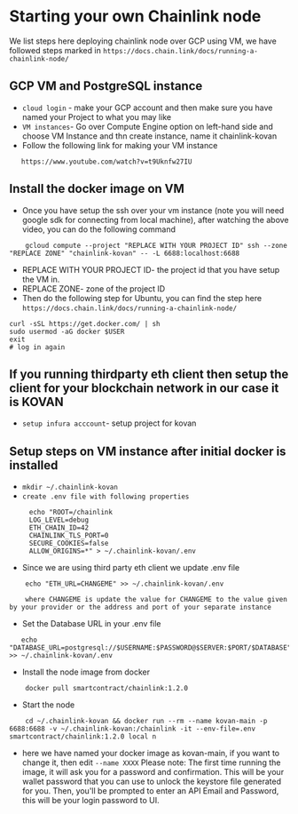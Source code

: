 # Starting your own Chainlink node

We list steps here deploying chainlink node over GCP using VM, we have followed steps marked in
`https://docs.chain.link/docs/running-a-chainlink-node/`

## GCP VM and PostgreSQL instance
- `cloud login` - make your GCP account and then make sure you have named your Project to what you may like
- `VM instances`- Go over Compute Engine option on left-hand side and choose VM Instance and thn create instance, name it chainlink-kovan
- Follow the following link for making your VM instance
```
   https://www.youtube.com/watch?v=t9Uknfw27IU
```

## Install the docker image on VM
- Once you have setup the ssh over your vm instance (note you will need google sdk for connecting from local machine), after watching the above video, you can do the following command
```
    gcloud compute --project "REPLACE WITH YOUR PROJECT ID" ssh --zone "REPLACE ZONE" "chainlink-kovan" -- -L 6688:localhost:6688
```
- REPLACE WITH YOUR PROJECT ID- the project id that you have setup the VM in.
- REPLACE ZONE- zone of the project ID
- Then do the following step for Ubuntu, you can find the step here `https://docs.chain.link/docs/running-a-chainlink-node/`
```
curl -sSL https://get.docker.com/ | sh
sudo usermod -aG docker $USER
exit
# log in again

```

## If you running thirdparty eth client then setup the client for your blockchain network in our case it is KOVAN
- `setup infura acccount`- setup project for kovan

## Setup steps on VM instance after initial docker is installed
- `mkdir ~/.chainlink-kovan`
- `create .env file with following properties`
```
     echo "ROOT=/chainlink 
     LOG_LEVEL=debug
     ETH_CHAIN_ID=42
     CHAINLINK_TLS_PORT=0
     SECURE_COOKIES=false
     ALLOW_ORIGINS=*" > ~/.chainlink-kovan/.env
  ```
- Since we are using third party eth client we update .env file 
```
    echo "ETH_URL=CHANGEME" >> ~/.chainlink-kovan/.env
    
    where CHANGEME is update the value for CHANGEME to the value given by your provider or the address and port of your separate instance
```
- Set the Database URL in your .env file
```
   echo "DATABASE_URL=postgresql://$USERNAME:$PASSWORD@$SERVER:$PORT/$DATABASE" >> ~/.chainlink-kovan/.env
```
- Install the node image from docker
```
    docker pull smartcontract/chainlink:1.2.0
```
- Start the node
```
    cd ~/.chainlink-kovan && docker run --rm --name kovan-main -p 6688:6688 -v ~/.chainlink-kovan:/chainlink -it --env-file=.env smartcontract/chainlink:1.2.0 local n
```
-  here we have named your docker image as kovan-main, if you want to change it, then edit `--name XXXX`
Please note: The first time running the image, it will ask you for a password and confirmation. This will be your wallet password that you can use to unlock the keystore file generated for you. Then, you'll be prompted to enter an API Email and Password, this will be your login password to UI.


